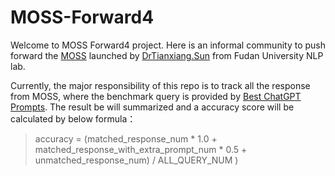# MOSS-Forward4

Welcome to MOSS Forward4 project. Here is an informal community to push forward the [MOSS](https://txsun1997.github.io/blogs/moss.html) launched by [DrTianxiang.Sun](https://github.com/txsun1997) from Fudan University NLP lab.

Currently, the major responsibility of this repo is to track all the response from MOSS, where the benchmark query is provided by [Best ChatGPT Prompts](https://www.emergentmind.com/best). The result be will summarized and a accuracy score will be calculated by below formula：

> accuracy = (matched_response_num * 1.0 + matched_response_with_extra_prompt_num * 0.5 + unmatched_response_num) / ALL_QUERY_NUM )
